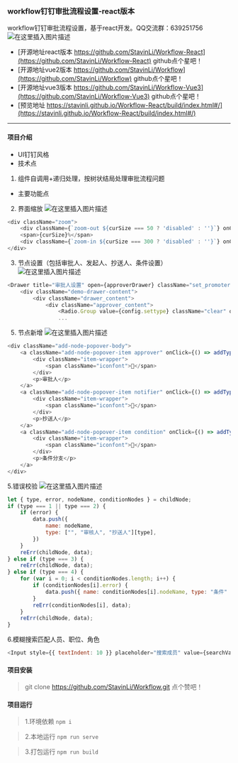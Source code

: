 <!--
 * @Date: 2022-08-29 14:39:11
 * @LastEditors: StavinLi 495727881@qq.com
 * @LastEditTime: 2023-03-28 14:03:15
 * @FilePath: /workflow-react/README.md
-->


### workflow钉钉审批流程设置-react版本

workflow钉钉审批流程设置，基于react开发。QQ交流群：639251756
![在这里插入图片描述](https://img-blog.csdnimg.cn/20191116144905578.png?x-oss-process=image/watermark,type_ZmFuZ3poZW5naGVpdGk,shadow_10,text_aHR0cHM6Ly9ibG9nLmNzZG4ubmV0L20wXzM3Mjg1MTkz,size_16,color_FFFFFF,t_70 )
-  [开源地址react版本 https://github.com/StavinLi/Workflow-React](https://github.com/StavinLi/Workflow-React) github点个星吧！
-  [开源地址vue2版本 https://github.com/StavinLi/Workflow](https://github.com/StavinLi/Workflow) github点个星吧！
-  [开源地址vue3版本 https://github.com/StavinLi/Workflow-Vue3](https://github.com/StavinLi/Workflow-Vue3) github点个星吧！
-  [预览地址 https://stavinli.github.io/Workflow-React/build/index.html#/](https://stavinli.github.io/Workflow-React/build/index.html#/) 
-------------------
 

#### 项目介绍
- UI钉钉风格
- 技术点
1. 组件自调用+递归处理，按树状结局处理审批流程问题
- 主要功能点
2. 界面缩放
![在这里插入图片描述](https://img-blog.csdnimg.cn/20191116145339223.jpg)
```javascript
<div className="zoom">
    <div className={`zoom-out ${curSize === 50 ? 'disabled' : ''}`} onClick={() => zoomSize(1)}></div>
    <span>{curSize}%</span>
    <div className={`zoom-in ${curSize === 300 ? 'disabled' : ''}`} onClick={() => zoomSize(2)}></div>
</div>
```
3. 节点设置（包括审批人、发起人、抄送人、条件设置）
![在这里插入图片描述](https://img-blog.csdnimg.cn/20200304140232374.jpg?x-oss-process=image/watermark,type_ZmFuZ3poZW5naGVpdGk,shadow_10,text_aHR0cHM6Ly9ibG9nLmNzZG4ubmV0L20wXzM3Mjg1MTkz,size_16,color_FFFFFF,t_70#pic_center)
```javascript
<Drawer title="审批人设置" open={approverDrawer} className="set_promoter" closable={false} width={550} onClose={saveApprover}>
    <div className="demo-drawer-content">
        <div className="drawer_content">
            <div className="approver_content">
                <Radio.Group value={config.settype} className="clear" options={setTypes} onChange={changeType}></Radio.Group>
                ...
```
5. 节点新增
![在这里插入图片描述](https://img-blog.csdnimg.cn/20191116145355289.png)
```javascript
<div className="add-node-popover-body">
    <a className="add-node-popover-item approver" onClick={() => addType(1)}>
        <div className="item-wrapper">
            <span className="iconfont"></span>
        </div>
        <p>审批人</p>
    </a>
    <a className="add-node-popover-item notifier" onClick={() => addType(2)}>
        <div className="item-wrapper">
            <span className="iconfont"></span>
        </div>
        <p>抄送人</p>
    </a>
    <a className="add-node-popover-item condition" onClick={() => addType(4)}>
        <div className="item-wrapper">
            <span className="iconfont"></span>
        </div>
        <p>条件分支</p>
    </a>
</div>
```
5.错误校验
![在这里插入图片描述](https://img-blog.csdnimg.cn/20200304140011896.jpg?x-oss-process=image/watermark,type_ZmFuZ3poZW5naGVpdGk,shadow_10,text_aHR0cHM6Ly9ibG9nLmNzZG4ubmV0L20wXzM3Mjg1MTkz,size_16,color_FFFFFF,t_70)
```javascript
let { type, error, nodeName, conditionNodes } = childNode;
if (type === 1 || type === 2) {
    if (error) {
        data.push({
            name: nodeName,
            type: ["", "审核人", "抄送人"][type],
        })
    }
    reErr(childNode, data);
} else if (type === 3) {
    reErr(childNode, data);
} else if (type === 4) {
    for (var i = 0; i < conditionNodes.length; i++) {
        if (conditionNodes[i].error) {
            data.push({ name: conditionNodes[i].nodeName, type: "条件" })
        }
        reErr(conditionNodes[i], data);
    }
    reErr(childNode, data);
}
```
6.模糊搜索匹配人员、职位、角色
```javascript
<Input style={{ textIndent: 10 }} placeholder="搜索成员" value={searchVal} onChange={getDebounceData} />
```
#### 项目安装

> git clone https://github.com/StavinLi/Workflow.git 点个赞吧！

#### 项目运行
> 1.环境依赖  `npm i`

> 2.本地运行 `npm run serve` 

> 3.打包运行 `npm run build` 
